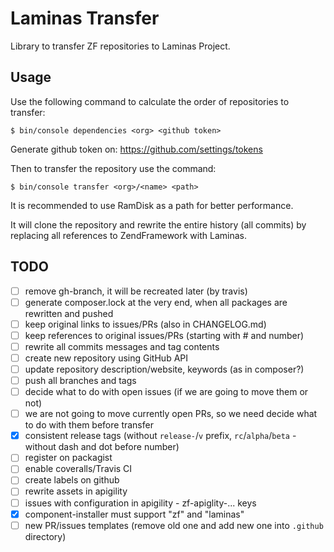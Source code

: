 # Laminas Transfer

Library to transfer ZF repositories to Laminas Project.

## Usage

Use the following command to calculate the order of repositories to transfer:

```console
$ bin/console dependencies <org> <github token>
```

Generate github token on: https://github.com/settings/tokens

Then to transfer the repository use the command:

```console
$ bin/console transfer <org>/<name> <path>
```

It is recommended to use RamDisk as a path for better performance.

It will clone the repository and rewrite the entire history (all commits)
by replacing all references to ZendFramework with Laminas.

## TODO

- [ ] remove gh-branch, it will be recreated later (by travis)
- [ ] generate composer.lock at the very end, when all packages are rewritten and pushed
- [ ] keep original links to issues/PRs (also in CHANGELOG.md)
- [ ] keep references to original issues/PRs (starting with # and number)
- [ ] rewrite all commits messages and tag contents
- [ ] create new repository using GitHub API
- [ ] update repository description/website, keywords (as in composer?)
- [ ] push all branches and tags
- [ ] decide what to do with open issues (if we are going to move them or not)
- [ ] we are not going to move currently open PRs, so we need decide what to do with them before transfer
- [x] consistent release tags (without `release-`/`v` prefix, `rc`/`alpha`/`beta` - without dash and dot before number)
- [ ] register on packagist
- [ ] enable coveralls/Travis CI
- [ ] create labels on github
- [ ] rewrite assets in apigility
- [ ] issues with configuration in apigility - zf-apiglity-... keys
- [x] component-installer must support "zf" and "laminas"
- [ ] new PR/issues templates (remove old one and add new one into `.github` directory)
